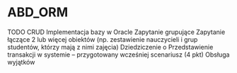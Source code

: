 # ABD_ORM

TODO
CRUD
Implementacja bazy w Oracle 
Zapytanie grupujące
Zapytanie łączące 2 lub więcej obiektów (np. zestawienie nauczycieli i grup studentów, którzy mają z nimi zajęcia) 
Dziedziczenie o Przedstawienie transakcji w systemie – przygotowany wcześniej scenariusz (4 pkt) 
Obsługa wyjątków
